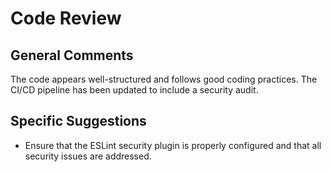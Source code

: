 # Code Review

## General Comments
The code appears well-structured and follows good coding practices. The CI/CD pipeline has been updated to include a security audit.

## Specific Suggestions
- Ensure that the ESLint security plugin is properly configured and that all security issues are addressed.
